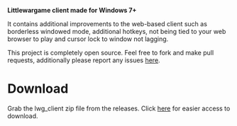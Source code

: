 **Littlewargame client made for Windows 7+**

It contains additional improvements to the web-based client such as borderless windowed mode, additional hotkeys, not being tied to your web browser to play and cursor lock to window not lagging.

This project is completely open source. Feel free to fork and make pull requests, additionally please report any issues [here](https://github.com/ivanpmartell/LittleWarGameClient/issues).

# Download

Grab the lwg_client zip file from the releases. Click [here](https://github.com/ivanpmartell/LittleWarGameClient/releases/download/v0.0.3/lwg_client.zip) for easier access to download.

